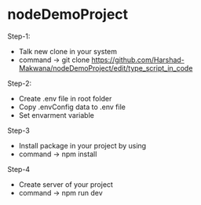 # nodeDemoProject

Step-1:
   - Talk new clone in your system 
   - command -> git clone https://github.com/Harshad-Makwana/nodeDemoProject/edit/type_script_in_code
 
Step-2:
  - Create .env file in root folder
  - Copy .envConfig data to .env file
  - Set envarment variable

Step-3
  - Install package in your project by using 
  - command -> npm install

Step-4
  - Create server of your project
  - command -> npm run dev
